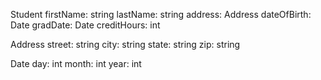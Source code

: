  Student
 firstName: string
 lastName: string
 address: Address
 dateOfBirth: Date
 gradDate: Date 
 creditHours: int
 
 Address
 street: string 
 city: string
 state: string
 zip: string
 
 Date
 day: int
 month: int
 year: int
